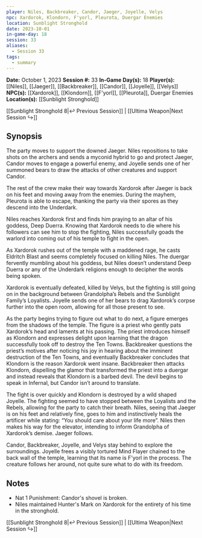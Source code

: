 ```yaml
---
player: Niles, Backbreaker, Candor, Jaeger, Joyelle, Velys
npc: Xardorok, Klondorn, F'yorl, Pleurota, Duergar Enemies
location: Sunblight Stronghold
date: 2023-10-01
in-game-day: 18
session: 33
aliases:
  - Session 33
tags:
  - summary
---
```


**Date:** October 1, 2023
**Session #:** 33
**In-Game Day(s):** 18
**Player(s):** [[Niles]], [[Jaeger]], [[Backbreaker]], [[Candor]], [[Joyelle]], [[Velys]]
**NPC(s):** [[Xardorok]], [[Klondorn]], [[F'yorl]], [[Pleurota]], Duergar Enemies
**Location(s):** [[Sunblight Stronghold]]

[[Sunblight Stronghold 8|↩️ Previous Session]] | [[Ultima Weapon|Next Session ↪️]]

## Synopsis
The party moves to support the downed Jaeger. Niles repositions to take shots on the archers and sends a myconid hybrid to go and protect Jaeger, Candor moves to engage a powerful enemy, and Joyelle sends one of her summoned bears to draw the attacks of other creatures and support Candor.

The rest of the crew make their way towards Xardorok after Jaeger is back on his feet and moving away from the enemies. During the mayhem, Pleurota is able to escape, thanking the party via their spores as they descend into the Underdark.

Niles reaches Xardorok first and finds him praying to an altar of his goddess, Deep Duerra. Knowing that Xardorok needs to die where his followers can see him to stop the fighting, Niles successfully goads the warlord into coming out of his temple to fight in the open.

As Xardorok rushes out of the temple with a maddened rage, he casts Eldritch Blast and seems completely focused on killing Niles. The duergar fervently mumbling about his goddess, but Niles doesn’t understand Deep Duerra or any of the Underdark religions enough to decipher the words being spoken.

Xardorok is eventually defeated, killed by Velys, but the fighting is still going on in the background between Grandolpha’s Rebels and the Sunblight Family’s Loyalists. Joyelle sends one of her bears to drag Xardorok’s corpse further into the open room, allowing for all those present to see.

As the party begins trying to figure out what to do next, a figure emerges from the shadows of the temple. The figure is a priest who gently pats Xardorok’s head and laments at his passing. The priest introduces himself as Klondorn and expresses delight upon learning that the dragon successfully took off to destroy the Ten Towns. Backbreaker questions the priest’s motives after noticing his joy in hearing about the imminent destruction of the Ten Towns, and eventually Backbreaker concludes that Klondorn is the reason Xardorok went insane. Backbreaker then attacks Klondorn, dispelling the glamor that transformed the priest into a duergar and instead reveals that Klondorn is a barbed devil. The devil begins to speak in Infernal, but Candor isn’t around to translate.

The fight is over quickly and Klondorn is destroyed by a wild shaped Joyelle. The fighting seemed to have stopped between the Loyalists and the Rebels, allowing for the party to catch their breath. Niles, seeing that Jaeger is on his feet and relatively fine, goes to him and instinctively heals the artificer while stating: “You should care about your life more”. Niles then makes his way for the elevator, intending to inform Grandolpha of Xardorok’s demise. Jaeger follows.

Candor, Backbreaker, Joyelle, and Velys stay behind to explore the surroundings. Joyelle frees a visibly tortured Mind Flayer chained to the back wall of the temple, learning that its name is F’yorl in the process. The creature follows her around, not quite sure what to do with its freedom.


## Notes
- Nat 1 Punishment: Candor's shovel is broken.
- Niles maintained Hunter's Mark on Xardorok for the entirety of his time in the stronghold.

[[Sunblight Stronghold 8|↩️ Previous Session]] | [[Ultima Weapon|Next Session ↪️]]